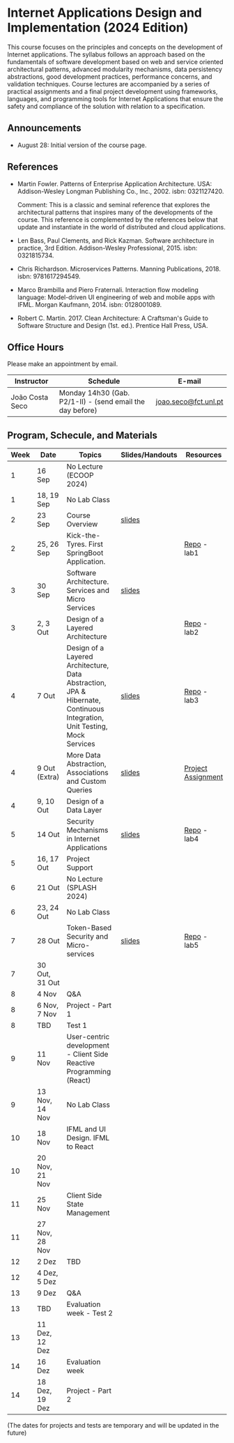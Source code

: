 # Internet Applications Design and Implementation (2024 Edition)

This course focuses on the principles and concepts on the development of Internet applications. The syllabus follows an approach based on the fundamentals of software development based on web and service oriented architectural patterns, advanced modularity mechanisms, data persistency abstractions, good development practices, performance concerns, and validation techniques. Course lectures are accompanied by a series of practical assignments and a final project development using frameworks, languages, and programming tools for Internet Applications that ensure the safety and compliance of the solution with relation to a specification.

## Announcements

* August 28: Initial version of the course page.

## References

- Martin Fowler. Patterns of Enterprise Application Architecture. USA: Addison-Wesley Longman Publishing Co., Inc., 2002. isbn: 0321127420.

    Comment: This is a classic and seminal reference that explores the architectural patterns that inspires many of the developments of the course. This reference is complemented by the references below that update and instantiate in the world of distributed and cloud applications.

- Len Bass, Paul Clements, and Rick Kazman. Software architecture in practice, 3rd Edition. Addison-Wesley Professional, 2015. isbn: 0321815734.

- Chris Richardson. Microservices Patterns. Manning Publications, 2018. isbn: 9781617294549.

- Marco Brambilla and Piero Fraternali. Interaction flow modeling language: Model-driven UI engineering of web and mobile apps with IFML. Morgan Kaufmann, 2014. isbn: 0128001089.

- Robert C. Martin. 2017. Clean Architecture: A Craftsman's Guide to Software Structure and Design (1st. ed.). Prentice Hall Press, USA. 

## Office Hours

Please make an appointment by email.

| Instructor | Schedule | E-mail |
| -------- | -------- | -------- |
| João Costa Seco | Monday 14h30 (Gab. P2/1-II) - (send email the day before) | joao.seco@fct.unl.pt |

## Program, Schecule, and Materials


| Week | Date | Topics | Slides/Handouts | Resources |
| -------- | -------- | -------- | -------- | -------- |
| 1  | 16 Sep   | No Lecture (ECOOP 2024) |   
| 1  | 18, 19 Sep   | No Lab Class |    |
| 2  | 23 Sep   | Course Overview  | [slides](slides/IADI%20slides%202024%20-%201.pdf) 
| 2  | 25, 26 Sep   | Kick-the-Tyres. First SpringBoot Application. |  | [Repo](https://github.com/IADI-2024/IADI-2024.github.io) - lab1
| 3  | 30 Sep   | Software Architecture. Services and Micro Services | [slides](slides/IADI%20slides%202024%20-%202.pdf) |  |
| 3  | 2, 3 Out   | Design of a Layered Architecture |  | [Repo](https://github.com/IADI-2024/IADI-2024.github.io) - lab2 |
| 4  | 7 Out   | Design of a Layered Architecture, Data Abstraction, JPA & Hibernate, Continuous Integration, Unit Testing, Mock Services | [slides](slides/IADI%20slides%202024%20-%203.pdf) | [Repo](https://github.com/IADI-2024/IADI-2024.github.io) - lab3
| 4  | 9 Out (Extra) | More Data Abstraction, Associations and Custom Queries | [slides](slides/IADI%20slides%202024%20-%204.pdf) | [Project Assignment](project/assignment.md)
| 4  | 9, 10 Out   | Design of a Data Layer | 
| 5  | 14 Out   | Security Mechanisms in Internet Applications | [slides](slides/IADI%20slides%202024%20-%205.pdf) | [Repo](https://github.com/IADI-2024/IADI-2024.github.io) - lab4
| 5  | 16, 17 Out   | Project Support | | 
| 6  | 21 Out   | No Lecture (SPLASH 2024) | 
| 6  | 23, 24 Out   | No Lab Class | 
| 7  | 28 Out   | Token-Based Security and Micro-services | [slides](slides/IADI%20slides%202024%20-%206.pdf) | [Repo](https://github.com/IADI-2024/IADI-2024.github.io) - lab5
| 7  | 30 Out, 31 Out |  |
| 8  | 4 Nov   |  Q&A  |
| 8  | 6 Nov, 7 Nov   | Project - Part 1 |
| 8  | TBD  | Test 1 |
| 9  | 11 Nov   | User-centric development - Client Side Reactive Programming (React) |
| 9  | 13 Nov, 14 Nov   | No Lab Class  |
| 10  | 18 Nov  | IFML and UI Design. IFML to React |
| 10  | 20 Nov, 21 Nov   |  |
| 11  | 25 Nov   | Client Side State Management |
| 11  | 27 Nov, 28 Nov   |  |
| 12  | 2 Dez   | TBD |
| 12  | 4 Dez, 5 Dez   |  |
| 13  | 9 Dez   |  Q&A 
| 13  | TBD | Evaluation week - Test 2
| 13  | 11 Dez, 12 Dez   |  |
| 14  | 16 Dez   | Evaluation week |
| 14  | 18 Dez, 19 Dez   | Project - Part 2 |

(The dates for projects and tests are temporary and will be updated in the future)
